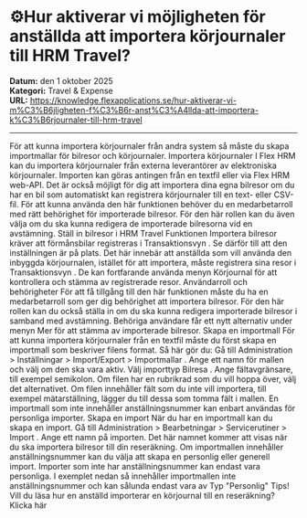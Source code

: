 # ⚙️Hur aktiverar vi möjligheten för anställda att importera körjournaler till HRM Travel?

**Datum:** den 1 oktober 2025  
**Kategori:** Travel & Expense  
**URL:** https://knowledge.flexapplications.se/hur-aktiverar-vi-m%C3%B6jligheten-f%C3%B6r-anst%C3%A4llda-att-importera-k%C3%B6rjournaler-till-hrm-travel

---

För att kunna importera körjournaler från andra system så måste du skapa importmallar för bilresor och körjournaler.
Importera körjournaler
I Flex HRM kan du importera körjournaler från externa leverantörer av elektroniska körjournaler. Importen kan göras antingen från en textfil eller via Flex HRM web-API. Det är också möjligt för dig att importera dina egna bilresor om du har en bil som automatiskt kan registrera körjournaler till en text- eller CSV-fil.
För att kunna använda den här funktionen behöver du en medarbetarroll med rätt behörighet för importerade bilresor. För den här rollen kan du även välja om du ska kunna redigera de importerade bilresorna vid en avstämning.
Ställ in bilresor i HRM Travel
Funktionen
Importera bilresor
kräver att förmånsbilar registreras i
Transaktionsvyn
. Se därför till att den inställningen är på plats.
Det här innebär att anställda som vill använda den inbyggda körjournalen, istället för att importera, måste registrera sina resor i
Transaktionsvyn
. De kan fortfarande använda menyn
Körjournal
för att kontrollera och stämma av registrerade resor.
Användarroll och behörigheter
För att få tillgång till den här funktionen måste du ha en medarbetarroll som ger dig behörighet att importera bilresor. För den här rollen kan du också ställa in om du ska kunna redigera importerade bilresor i samband med avstämning.
Behöriga användare får ett nytt alternativ under menyn
Mer
för att stämma av importerade bilresor.
Skapa en importmall
För att kunna importera körjournaler från en textfil måste du först skapa en
importmall
som beskriver filens format.
Så här gör du:
Gå till
Administration > Inställningar > Import/Export > Importmallar
.
Ange ett namn för mallen och välj om den ska vara aktiv.
Välj importtyp
Bilresa
.
Ange fältavgränsare, till exempel semikolon.
Om filen har en rubrikrad som du vill hoppa över, välj det alternativet.
Om filen innehåller fält som du inte vill importera, till exempel mätarställning, lägger du till dessa som tomma fält i mallen.
En importmall som inte innehåller anställningsnummer kan enbart användas för personliga importer.
Skapa en import
När du har en importmall kan du skapa en import.
Gå till
Administration > Bearbetningar > Servicerutiner > Import
.
Ange ett namn på importen. Det här namnet kommer att visas när du ska importera bilresor till din reseräkning.
Om importmallen innehåller anställningsnummer kan du välja att skapa en personlig eller generell import. Importer som inte har anställningsnummer kan endast vara personliga.
I exemplet nedan så innehåller importmallen inte anställningsnummer och kan sålunda endast vara av Typ "Personlig"
Tips! Vill du läsa hur en anställd importerar en körjournal till en reseräkning?
Klicka här
